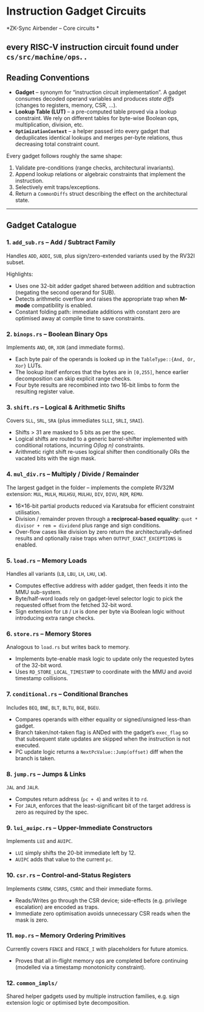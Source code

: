 # Instruction Gadget Circuits

*ZK-Sync Airbender – Core circuits *

**every RISC-V instruction circuit** found under `cs/src/machine/ops`.  .
---

## Reading Conventions

* **Gadget** – synonym for “instruction circuit implementation”.  A gadget consumes decoded operand variables and produces *state diffs* (changes to registers, memory, CSR, …).
* **Lookup Table (LUT)** – a pre-computed table proved via a lookup constraint.  We rely on different tables for byte-wise Boolean ops, multiplication, division, etc.
* **`OptimizationContext`** – a helper passed into every gadget that deduplicates identical lookups and merges per-byte relations, thus decreasing total constraint count.

Every gadget follows roughly the same shape:

1. Validate pre-conditions (range checks, architectural invariants).
2. Append lookup relations or algebraic constraints that implement the instruction.
3. Selectively emit traps/exceptions.
4. Return a `CommonDiffs` struct describing the effect on the architectural state.

---

## Gadget Catalogue

### 1. `add_sub.rs` – Add / Subtract Family

Handles `ADD`, `ADDI`, `SUB`, plus sign/zero-extended variants used by the RV32I subset.

Highlights:

* Uses one 32-bit adder gadget shared between addition and subtraction (negating the second operand for SUB).
* Detects arithmetic overflow and raises the appropriate trap when **M-mode** compatibility is enabled.
* Constant folding path: immediate additions with constant zero are optimised away at compile time to save constraints.

### 2. `binops.rs` – Boolean Binary Ops

Implements `AND`, `OR`, `XOR` (and immediate forms).

* Each byte pair of the operands is looked up in the `TableType::{And, Or, Xor}` LUTs.
* The lookup itself enforces that the bytes are in `[0,255]`, hence earlier decomposition can skip explicit range checks.
* Four byte results are recombined into two 16-bit limbs to form the resulting register value.

### 3. `shift.rs` – Logical & Arithmetic Shifts

Covers `SLL`, `SRL`, `SRA` (plus immediates `SLLI`, `SRLI`, `SRAI`).

* Shifts > 31 are masked to 5 bits as per the spec.
* Logical shifts are routed to a generic barrel-shifter implemented with conditional rotations, incurring *O(log n)* constraints.
* Arithmetic right shift re-uses logical shifter then conditionally ORs the vacated bits with the sign mask.

### 4. `mul_div.rs` – Multiply / Divide / Remainder

The largest gadget in the folder – implements the complete RV32M extension: `MUL`, `MULH`, `MULHSU`, `MULHU`, `DIV`, `DIVU`, `REM`, `REMU`.

* 16×16-bit partial products reduced via Karatsuba for efficient constraint utilisation.
* Division / remainder proven through a **reciprocal-based equality**: `quot * divisor + rem = dividend` plus range and sign conditions.
* Over-flow cases like division by zero return the architecturally-defined results and optionally raise traps when `OUTPUT_EXACT_EXCEPTIONS` is enabled.

### 5. `load.rs` – Memory Loads

Handles all variants (`LB`, `LBU`, `LH`, `LHU`, `LW`).

* Computes effective address with adder gadget, then feeds it into the MMU sub-system.
* Byte/half-word loads rely on gadget-level selector logic to pick the requested offset from the fetched 32-bit word.
* Sign extension for `LB` / `LH` is done per byte via Boolean logic without introducing extra range checks.

### 6. `store.rs` – Memory Stores

Analogous to `load.rs` but writes back to memory.

* Implements byte-enable mask logic to update only the requested bytes of the 32-bit word.
* Uses `RD_STORE_LOCAL_TIMESTAMP` to coordinate with the MMU and avoid timestamp collisions.

### 7. `conditional.rs` – Conditional Branches

Includes `BEQ`, `BNE`, `BLT`, `BLTU`, `BGE`, `BGEU`.

* Compares operands with either equality or signed/unsigned less-than gadget.
* Branch taken/not-taken flag is ANDed with the gadget’s `exec_flag` so that subsequent state updates are skipped when the instruction is not executed.
* PC update logic returns a `NextPcValue::Jump(offset)` diff when the branch is taken.

### 8. `jump.rs` – Jumps & Links

`JAL` and `JALR`.

* Computes return address (`pc + 4`) and writes it to `rd`.
* For `JALR`, enforces that the least-significant bit of the target address is zero as required by the spec.

### 9. `lui_auipc.rs` – Upper-Immediate Constructors

Implements `LUI` and `AUIPC`.

* `LUI` simply shifts the 20-bit immediate left by 12.
* `AUIPC` adds that value to the current `pc`.

### 10. `csr.rs` – Control-and-Status Registers

Implements `CSRRW`, `CSRRS`, `CSRRC` and their immediate forms.

* Reads/Writes go through the CSR device; side-effects (e.g. privilege escalation) are encoded as traps.
* Immediate zero optimisation avoids unnecessary CSR reads when the mask is zero.

### 11. `mop.rs` – Memory Ordering Primitives

Currently covers `FENCE` and `FENCE_I` with placeholders for future atomics.

* Proves that all in-flight memory ops are completed before continuing (modelled via a timestamp monotonicity constraint).

### 12. `common_impls/`

Shared helper gadgets used by multiple instruction families, e.g. sign extension logic or optimised byte decomposition.

